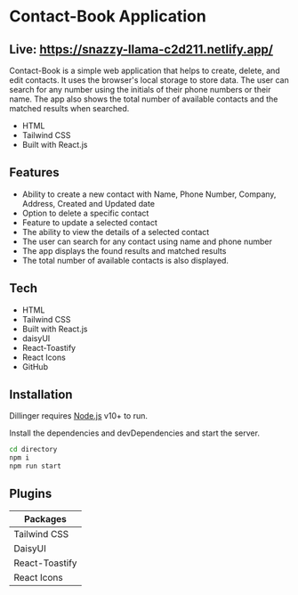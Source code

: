 # Contact-Book Application
## Live:  https://snazzy-llama-c2d211.netlify.app/ 





Contact-Book is a simple web application that helps to create, delete, and edit contacts. It uses the browser's local storage to store data. The user can search for any number using the initials of their phone numbers or their name. The app also shows the total number of available contacts and the matched results when searched.

- HTML
- Tailwind CSS
- Built with React.js




## Features


- Ability to create a new contact with Name, Phone Number, Company, Address, Created and Updated date
- Option to delete a specific contact
- Feature to update a selected contact
- The ability to view the details of a selected contact
- The user can search for any contact using name and phone number
- The app displays the found results and matched results
- The total number of available contacts is also displayed.



## Tech

- HTML
- Tailwind CSS
- Built with React.js
- daisyUI
- React-Toastify
- React Icons
- GitHub



## Installation

Dillinger requires [Node.js](https://nodejs.org/) v10+ to run.

Install the dependencies and devDependencies and start the server.

```sh
cd directory
npm i
npm run start
```





## Plugins



| Packages   |
| ------ |
| Tailwind CSS | 
| DaisyUI | 
| React-Toastify | 
| React Icons | 

